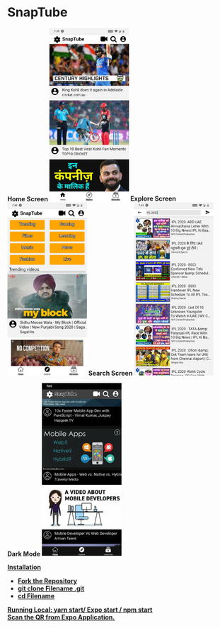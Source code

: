 # SnapTube
<B> Home Screen <B>
<img src= "Screenshots/1.jpg" width= "180">
<B> Explore Screen <B>
<img src= "Screenshots/2.jpg" width= "180">
<B> Search Screen <B>
<img src= "Screenshots/4.jpg" width= "180">



<B> Dark Mode <B>
<img src= "Screenshots/5.jpg" width= "180">


<B> <u> Installation <u> </B>
  <br>
  <ul>
     <li> Fork the Repository </li>
    <li>  git clone <B> Filename </B>.git </li>
    <li> cd <B> Filename </B> </li>
  </ul>
      <B> <u> Running Local: <u> </B>
              yarn start/ Expo start / npm start <br>
              Scan the QR from Expo Application.
  









